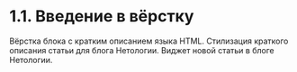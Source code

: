
<h1>1.1. Введение в вёрстку</h1>

Вёрстка блока с кратким описанием языка HTML.
Стилизация краткого описания статьи для блога Нетологии.
Виджет новой статьи в блоге Нетологии.
